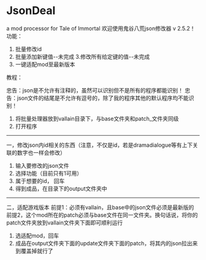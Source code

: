 # JsonDeal
a mod processor for Tale of Immortal
欢迎使用鬼谷八荒json修改器 v 2.5.2！
功能：
1. 批量修改id
2. 批量添加新键值--未完成
3.修改所有给定键的值--未完成
4.  一键适配mod至最新版本

教程：

忠告：json是不允许有注释的，虽然可以识别但不是所有的程序都能识别！
忠告：json文件的结尾是不允许有逗号的，除了我的程序其他的默认程序均不能识别！


1. 将批量处理器放到vallain目录下，与base文件夹和patch_文件夹同级
2. 打开程序

---------
一，修改json内id相关的东西（注意，不仅是id，若是dramadialogue等有上下关联的数字也一样会修改）

1. 输入要修改的json文件
2. 选择功能（目前只有1可用）
3. 属于想要的id， 回车
4. 得到成品，在目录下的output文件夹中

---------
二，适配游戏版本
前提1：必须有vallain，且base中的json文件必须是最新版的
前提2，这个mod所在的patch必须与base文件在同一文件夹。换句话说，将你的patch文件夹放到vallain文件夹下面即可顺利运行

1. 选适配mod，回车
2. 成品在output文件夹下面的update文件夹下面的patch，将其内的json拉出来到覆盖掉就行了

